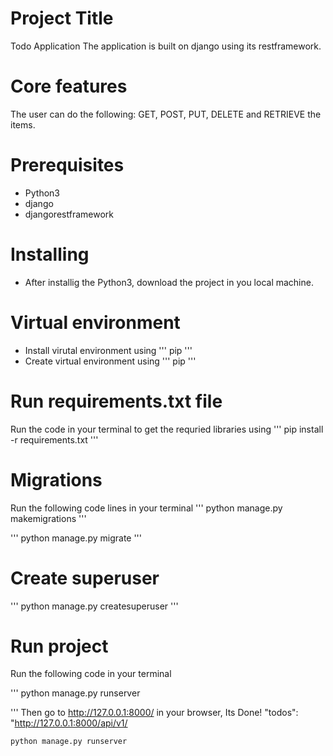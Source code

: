 # Project Title 
Todo Application
The application is built on django using its restframework.

# Core features
The user can do the following: GET, POST, PUT, DELETE and RETRIEVE the items.

# Prerequisites
- Python3
- django
- djangorestframework

# Installing

- After installig the Python3, download the project in you local machine.

# Virtual environment
- Install virutal environment using 
  '''
  pip
  '''
 - Create virtual environment using
  '''
  pip
  '''
 
 # Run requirements.txt file
 Run the code in your terminal to get the requried libraries using 
 ''' 
 pip install -r requirements.txt
 '''
 # Migrations 
 Run the following code lines in your terminal 
 '''
 python manage.py makemigrations
 '''
 
 '''
 python manage.py migrate
 '''
 
 # Create superuser
 '''
 python manage.py createsuperuser
 '''
 
 # Run project
 Run the following code in your terminal 
 
 '''
 python manage.py runserver
 
 '''
 Then go to http://127.0.0.1:8000/ in your browser, Its Done!
 "todos": "http://127.0.0.1:8000/api/v1/



```
python manage.py runserver
```

